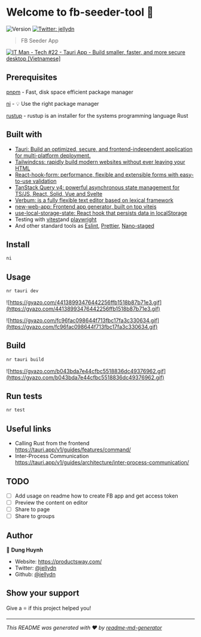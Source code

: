 # Welcome to fb-seeder-tool 👋

![Version](https://img.shields.io/badge/version-0.0.1-blue.svg?cacheSeconds=2592000)
[![Twitter: jellydn](https://img.shields.io/twitter/follow/jellydn.svg?style=social)](https://twitter.com/jellydn)

> FB Seeder App

[![IT Man - Tech #22 - Tauri App - Build smaller, faster, and more secure desktop [Vietnamese]](https://i.ytimg.com/vi/SdLGyC8BtOE/hqdefault.jpg)](https://www.youtube.com/watch?v=SdLGyC8BtOE)

## Prerequisites

[pnpm](https://pnpm.io/) - Fast, disk space efficient package manager

[ni](https://github.com/antfu/ni) - 💡 Use the right package manager

[rustup](https://rustup.rs/) - rustup is an installer for the systems programming language Rust

## Built with

- [Tauri: Build an optimized, secure, and frontend-independent application for multi-platform deployment.](https://tauri.app/)
- [Tailwindcss: rapidly build modern websites without ever leaving your HTML](https://tailwindcss.com/)
- [React-hook-form: performance, flexible and extensible forms with easy-to-use validation](https://www.react-hook-form.com/)
- [TanStack Query v4: powerful asynchronous state management for TS/JS, React, Solid, Vue and Svelte](https://tanstack.com/query/v4)
- [Verbum: is a fully flexible text editor based on lexical framework](https://github.com/ozanyurtsever/verbum)
- [new-web-app: Frontend app generator, built on top vitejs](https://github.com/jellydn/new-web-app)
- [use-local-storage-state: React hook that persists data in localStorage](https://github.com/astoilkov/use-local-storage-state)
- Testing with [vitest](https://vitest.dev/)and [playwright](https://playwright.dev/)
- And other standard tools as [Eslint](https://eslint.org/), [Prettier](https://prettier.io/), [Nano-staged](https://github.com/usmanyunusov/nano-staged)

## Install

```sh
ni
```

## Usage

```sh
nr tauri dev
```

![https://gyazo.com/44138993476442256ffb1518b87b71e3.gif](https://gyazo.com/44138993476442256ffb1518b87b71e3.gif)

![https://gyazo.com/fc96fac098644f713fbc17fa3c330634.gif](https://gyazo.com/fc96fac098644f713fbc17fa3c330634.gif)

## Build

```sh
nr tauri build
```

![https://gyazo.com/b043bda7e44cfbc5518836dc49376962.gif](https://gyazo.com/b043bda7e44cfbc5518836dc49376962.gif)

## Run tests

```sh
nr test
```

## Useful links

- Calling Rust from the frontend https://tauri.app/v1/guides/features/command/
- Inter-Process Communication https://tauri.app/v1/guides/architecture/inter-process-communication/

## TODO

- [ ] Add usage on readme how to create FB app and get access token
- [ ] Preview the content on editor
- [ ] Share to page
- [ ] Share to groups

## Author

👤 **Dung Huynh**

- Website: https://productsway.com/
- Twitter: [@jellydn](https://twitter.com/jellydn)
- Github: [@jellydn](https://github.com/jellydn)

## Show your support

Give a ⭐️ if this project helped you!

---

_This README was generated with ❤️ by [readme-md-generator](https://github.com/kefranabg/readme-md-generator)_
